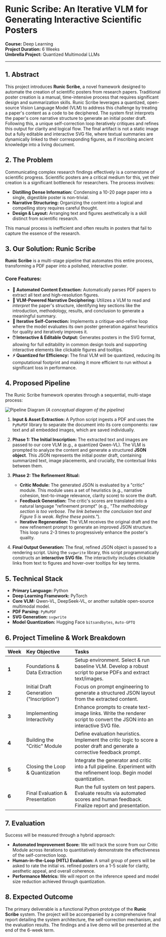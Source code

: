 # Runic Scribe: An Iterative VLM for Generating Interactive Scientific Posters

**Course:** Deep Learning  
**Project Duration:** 6 Weeks  
**Umbrella Project:** Quantized Multimodal LLMs

---

## 1. Abstract

This project introduces **Runic Scribe**, a novel framework designed to automate the creation of scientific posters from research papers. Traditional poster creation is a manual, time-intensive process that requires significant design and summarization skills. Runic Scribe leverages a quantized, open-source Vision Language Model (VLM) to address this challenge by treating a paper's content as a code to be deciphered. The system first interprets the paper's core narrative structure to generate an initial poster draft. Following this, a unique self-correction loop iteratively critiques and refines this output for clarity and logical flow. The final artifact is not a static image but a fully editable and interactive SVG file, where textual summaries are dynamically linked to their corresponding figures, as if inscribing ancient knowledge into a living document.

## 2. The Problem

Communicating complex research findings effectively is a cornerstone of scientific progress. Scientific posters are a critical medium for this, yet their creation is a significant bottleneck for researchers. The process involves:
* **Distilling Dense Information:** Condensing a 10-20 page paper into a single, digestible poster is non-trivial.
* **Narrative Structuring:** Organizing the content into a logical and compelling story requires careful thought.
* **Design & Layout:** Arranging text and figures aesthetically is a skill distinct from scientific research.

This manual process is inefficient and often results in posters that fail to capture the essence of the research.

## 3. Our Solution: Runic Scribe

**Runic Scribe** is a multi-stage pipeline that automates this entire process, transforming a PDF paper into a polished, interactive poster.

### Core Features:

* **🤖 Automated Content Extraction:** Automatically parses PDF papers to extract all text and high-resolution figures.
* **🔮 VLM-Powered Narrative Deciphering:** Utilizes a VLM to read and *interpret* the paper's structure, identifying key sections like the introduction, methodology, results, and conclusion to generate a meaningful summary.
* **🔄 Iterative Self-Correction:** Implements a critique-and-refine loop where the model evaluates its own poster generation against heuristics for quality and iteratively improves it.
* **🖱️ Interactive & Editable Output:** Generates posters in the SVG format, allowing for full editability in common design tools and supporting interactive elements like clickable figures and tooltips.
* **⚡ Quantized for Efficiency:** The final VLM will be quantized, reducing its computational footprint and making it more efficient to run without a significant loss in performance.

## 4. Proposed Pipeline

The Runic Scribe framework operates through a sequential, multi-stage process:

![Pipeline Diagram](https://i.imgur.com/yOq5b9W.png)
*(A conceptual diagram of the pipeline)*

1.  **Input & Asset Extraction:** A Python script ingests a PDF and uses the `PyMuPDF` library to separate the document into its core components: raw text and all embedded images, which are saved individually.

2.  **Phase 1: The Initial Inscription:** The extracted text and images are passed to our core VLM (e.g., a quantized Qwen-VL). The VLM is prompted to analyze the content and generate a structured **JSON object**. This JSON represents the initial poster draft, containing summarized text, image placements, and crucially, the contextual links between them.

3.  **Phase 2: The Refinement Ritual:**
    * **Critic Module:** The generated JSON is evaluated by a "critic" module. This module uses a set of heuristics (e.g., narrative cohesion, text-to-image relevance, clarity score) to score the draft.
    * **Feedback Generation:** The critic's scores are translated into a natural language "refinement prompt" (e.g., _"The methodology section is too verbose. The link between the conclusion text and Figure 5 is weak. Refine these points."_).
    * **Iterative Regeneration:** The VLM receives the original draft and the new refinement prompt to generate an improved JSON structure. This loop runs 2-3 times to progressively enhance the poster's quality.

4.  **Final Output Generation:** The final, refined JSON object is passed to a rendering script. Using the `svgwrite` library, this script programmatically constructs an **interactive SVG file**. The interactivity includes clickable links from text to figures and hover-over tooltips for key terms.

## 5. Technical Stack

* **Primary Language:** Python
* **Deep Learning Framework:** PyTorch
* **Core VLM:** Qwen-VL, DeepSeek-VL, or another suitable open-source multimodal model.
* **PDF Parsing:** `PyMuPDF`
* **SVG Generation:** `svgwrite`
* **Model Quantization:** Hugging Face `bitsandbytes`, `Auto-GPTQ`

## 6. Project Timeline & Work Breakdown

| Week | Key Objective                        | Tasks                                                                                                                              |
| :--- | :----------------------------------- | :--------------------------------------------------------------------------------------------------------------------------------- |
| **1**| Foundations & Data Extraction        | Setup environment. Select & run baseline VLM. Develop a robust script to parse PDFs and extract text/images.                     |
| **2**| Initial Draft Generation ("Inscription")| Focus on prompt engineering to generate a structured JSON layout from the extracted content.                                       |
| **3**| Implementing Interactivity           | Enhance prompts to create text-image links. Write the renderer script to convert the JSON into an interactive SVG file.            |
| **4**| Building the "Critic" Module         | Define evaluation heuristics. Implement the critic logic to score a poster draft and generate a corrective feedback prompt.      |
| **5**| Closing the Loop & Quantization      | Integrate the generator and critic into a full pipeline. Experiment with the refinement loop. Begin model quantization.            |
| **6**| Final Evaluation & Presentation      | Run the full system on test papers. Evaluate results via automated scores and human feedback. Finalize report and presentation. |

## 7. Evaluation

Success will be measured through a hybrid approach:

* **Automated Improvement Score:** We will track the score from our Critic Module across iterations to quantitatively demonstrate the effectiveness of the self-correction loop.
* **Human-in-the-Loop (HITL) Evaluation:** A small group of peers will be asked to rate the initial vs. refined posters on a 1-5 scale for clarity, aesthetic appeal, and overall coherence.
* **Performance Metrics:** We will report on the inference speed and model size reduction achieved through quantization.

## 8. Expected Outcome

The primary deliverable is a functional Python prototype of the **Runic Scribe** system. The project will be accompanied by a comprehensive final report detailing the system architecture, the self-correction mechanism, and the evaluation results. The findings and a live demo will be presented at the end of the 6-week term.
